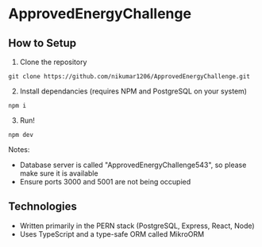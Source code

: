 # ApprovedEnergyChallenge

## How to Setup

1. Clone the repository

```
git clone https://github.com/nikumar1206/ApprovedEnergyChallenge.git
```

2. Install dependancies (requires NPM and PostgreSQL on your system)

```
npm i
```

3. Run!

```
npm dev
```

Notes:

- Database server is called "ApprovedEnergyChallenge543", so please make sure it is available
- Ensure ports 3000 and 5001 are not being occupied

## Technologies

- Written primarily in the PERN stack (PostgreSQL, Express, React, Node)
- Uses TypeScript and a type-safe ORM called MikroORM
